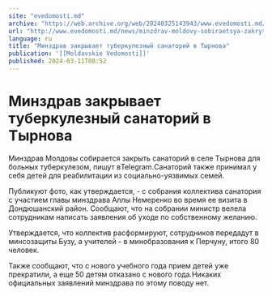 ```yaml
---
site: "evedomosti.md"
archive: "https://web.archive.org/web/20240325143943/www.evedomosti.md/news/minzdrav-moldovy-sobiraetsya-zakryt-sanatorij-v-sele-tyrnova"
url: "http://www.evedomosti.md/news/minzdrav-moldovy-sobiraetsya-zakryt-sanatorij-v-sele-tyrnova"
language: ru
title: "Минздрав закрывает туберкулезный санаторий в Тырнова"
publication: '[[Moldavskie Vedomosti]]'
published: 2024-03-11T08:52
---
```


# Минздрав закрывает туберкулезный санаторий в Тырнова

Минздрав Молдовы собирается закрыть санаторий в селе Тырнова для больных туберкулезом, пишут вTelegram.Санаторий также принимал у себя детей для реабилитации из социально-уязвимых семей.

Публикуют фото, как утверждается, - с собрания коллектива санатория с участием главы минздрава Аллы Немеренко во время ее визита в Дондюшанский район. Сообщают, что на собрании министр велела сотрудникам написать заявления об уходе по собственному желанию.

Утверждается, что коллектив расформируют, сотрудников передадут в минсозащиты Бузу, а учителей - в минобразования к Перчуну, итого 80 человек.

Также сообщают, что с нового учебного года прием детей уже прекратили, а еще 50 детям отказано с нового года.Никаких официальных заявлений минздрава по этому поводу нет.